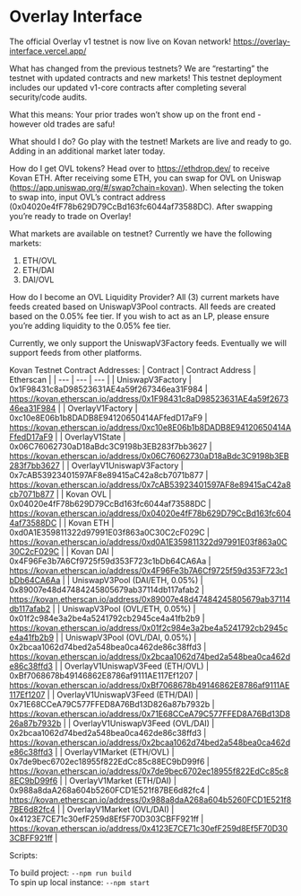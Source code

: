 # Overlay Interface

The official Overlay v1 testnet is now live on Kovan network! 
 https://overlay-interface.vercel.app/

What has changed from the previous testnets?
We are “restarting” the testnet with updated contracts and new markets! This testnet deployment includes our updated v1-core contracts after completing several security/code audits. 

What this means:
Your prior trades won’t show up on the front end - however old trades are safu!

What should I do?
Go play with the testnet! Markets are live and ready to go. Adding in an additional market later today.

How do I get OVL tokens? 
Head over to https://ethdrop.dev/ to receive Kovan ETH. After receiving some ETH, you can swap for OVL on Uniswap (https://app.uniswap.org/#/swap?chain=kovan). When selecting the token to swap into, input OVL’s contract address (0x04020e4fF78b629D79CcBd163fc6044af73588DC). After swapping you’re ready to trade on Overlay! 

What markets are available on testnet? 
Currently we have the following markets: 
1. ETH/OVL 
2. ETH/DAI
3. DAI/OVL

How do I become an OVL Liquidity Provider? 
All (3) current markets have feeds created based on UniswapV3Pool contracts. All feeds are created based on the 0.05% fee tier. If you wish to act as an LP, please ensure you’re adding liquidity to the 0.05% fee tier. 

Currently, we only support the UniswapV3Factory feeds. Eventually we will support feeds from other platforms.

Kovan Testnet Contract Addresses: 
| Contract | Contract Address | Etherscan |
| --- | --- | --- |
| UniswapV3Factory | 0x1F98431c8aD98523631AE4a59f267346ea31F984 | https://kovan.etherscan.io/address/0x1F98431c8aD98523631AE4a59f267346ea31F984 |
| OverlayV1Factory | 0xc10e8E06b1b8DADB8E94120650414AFfedD17aF9 | https://kovan.etherscan.io/address/0xc10e8E06b1b8DADB8E94120650414AFfedD17aF9 |
| OverlayV1State | 0x06C76062730aD18aBdc3C9198b3EB283f7bb3627 | https://kovan.etherscan.io/address/0x06C76062730aD18aBdc3C9198b3EB283f7bb3627 |
| OverlayV1UniswapV3Factory | 0x7cAB53923401597AF8e89415aC42a8cb7071b877 | https://kovan.etherscan.io/address/0x7cAB53923401597AF8e89415aC42a8cb7071b877 |
| Kovan OVL | 0x04020e4fF78b629D79CcBd163fc6044af73588DC | https://kovan.etherscan.io/address/0x04020e4fF78b629D79CcBd163fc6044af73588DC |
| Kovan ETH | 0xd0A1E359811322d97991E03f863a0C30C2cF029C | https://kovan.etherscan.io/address/0xd0A1E359811322d97991E03f863a0C30C2cF029C |
| Kovan DAI | 0x4F96Fe3b7A6Cf9725f59d353F723c1bDb64CA6Aa | https://kovan.etherscan.io/address/0x4F96Fe3b7A6Cf9725f59d353F723c1bDb64CA6Aa |
| UniswapV3Pool (DAI/ETH, 0.05%) | 0x89007e48d47484245805679ab37114db117afab2 | https://kovan.etherscan.io/address/0x89007e48d47484245805679ab37114db117afab2 |
| UniswapV3Pool (OVL/ETH, 0.05%) | 0x01f2c984e3a2be4a5241792cb2945ce4a41fb2b9 | https://kovan.etherscan.io/address/0x01f2c984e3a2be4a5241792cb2945ce4a41fb2b9 |
| UniswapV3Pool (OVL/DAI, 0.05%) | 0x2bcaa1062d74bed2a548bea0ca462de86c38ffd3 | https://kovan.etherscan.io/address/0x2bcaa1062d74bed2a548bea0ca462de86c38ffd3 |
| OverlayV1UniswapV3Feed (ETH/OVL) | 0xBf7068678b49146862E8786af9111AE117Ef1207 | https://kovan.etherscan.io/address/0xBf7068678b49146862E8786af9111AE117Ef1207 |
| OverlayV1UniswapV3Feed (ETH/DAI) | 0x71E68CCeA79C577FFED8A76Bd13D826a87b7932b | https://kovan.etherscan.io/address/0x71E68CCeA79C577FFED8A76Bd13D826a87b7932b |
| OverlayV1UniswapV3Feed (OVL/DAI) | 0x2bcaa1062d74bed2a548bea0ca462de86c38ffd3 | https://kovan.etherscan.io/address/0x2bcaa1062d74bed2a548bea0ca462de86c38ffd3 |
| OverlayV1Market (ETH/OVL) | 0x7de9bec6702ec18955f822EdCc85c88EC9bD99f6 | https://kovan.etherscan.io/address/0x7de9bec6702ec18955f822EdCc85c88EC9bD99f6 |
| OverlayV1Market (ETH/DAI) | 0x988a8daA268a604b5260FCD1E521f87BE6d82fc4 | https://kovan.etherscan.io/address/0x988a8daA268a604b5260FCD1E521f87BE6d82fc4 |
| OverlayV1Market (OVL/DAI) | 0x4123E7CE71c30efF259d8Ef5F70D303CBFF921ff | https://kovan.etherscan.io/address/0x4123E7CE71c30efF259d8Ef5F70D303CBFF921ff |

Scripts:

To build project: `--npm run build`
<br/>
To spin up local instance: `--npm start`
